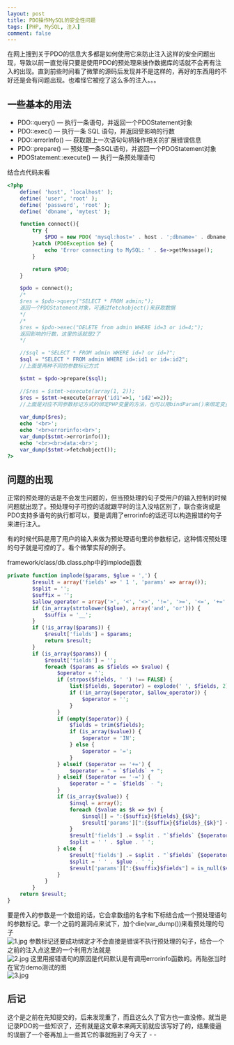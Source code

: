 ```yaml
---
layout: post
title: PDO操作MySQL的安全性问题
tags: [PHP, MySQL, 注入]
comment: false
---
```


在网上搜到关于PDO的信息大多都是如何使用它来防止注入这样的安全问题出现，导致以前一直觉得只要是使用PDO的预处理来操作数据库的话就不会再有注入的出现。直到前些时间看了微擎的源码后发现并不是这样的，再好的东西用的不好还是会有问题出现。也难怪它被挖了这么多的注入。。。  

## 一些基本的用法  
- PDO::query() — 执行一条语句，并返回一个PDOStatement对象
- PDO::exec() — 执行一条 SQL 语句，并返回受影响的行数
- PDO::errorInfo() — 获取跟上一次语句句柄操作相关的扩展错误信息
- PDO::prepare() — 预处理一条SQL语句，并返回一个PDOStatement对象
- PDOStatement::execute() — 执行一条预处理语句

结合点代码来看  
```php
<?php
	define( 'host', 'localhost' );
    define( 'user', 'root' );
    define( 'password', 'root' );
    define( 'dbname', 'mytest' );

    function connect(){
        try {
            $PDO = new PDO( 'mysql:host=' . host . ';dbname=' . dbname, user, password );
        }catch (PDOException $e) {
            echo 'Error connecting to MySQL: ' . $e->getMessage();
        }

        return $PDO;
    }

    $pdo = connect();
    /*
    $res = $pdo->query("SELECT * FROM admin;");
    返回一个PDOStatement对象，可通过fetchobject()来获取数据
    */
    /*
    $res = $pdo->exec("DELETE from admin WHERE id=3 or id=4;");
    返回影响的行数，这里的话就是2了
    */

    //$sql = "SELECT * FROM admin WHERE id=? or id=?";
    $sql = "SELECT * FROM admin WHERE id=:id1 or id=:id2";
    //上面是两种不同的参数标记方式

    $stmt = $pdo->prepare($sql);

    //$res = $stmt->execute(array(1, 2));
    $res = $stmt->execute(array('id1'=>1, 'id2'=>2));
    //上面是对应不同参数标记方式的绑定PHP变量的方法，也可以用bindParam()来绑定变量
    
    var_dump($res);
    echo '<br>';
    echo '<br>errorinfo:<br>';
    var_dump($stmt->errorinfo());
    echo '<br><br>data:<br>';
    var_dump($stmt->fetchobject());
?>
```  
## 问题的出现  
正常的预处理的话是不会发生问题的，但当预处理的句子受用户的输入控制的时候问题就出现了。预处理句子可控的话就跟平时的注入没啥区别了，联合查询或是PDO支持多语句的执行都可以，要是调用了errorinfo的话还可以构造报错的句子来进行注入。  

有的时候代码是用了用户的输入来做为预处理语句里的参数标记，这种情况预处理的句子就是可控的了。看个微擎实际的例子。  

framework/class/db.class.php中的implode函数  

```php
private function implode($params, $glue = ',') {
        $result = array('fields' => ' 1 ', 'params' => array());
        $split = '';
        $suffix = '';
        $allow_operator = array('>', '<', '<>', '!=', '>=', '<=', '+=', '-=', 'LIKE', 'like');
        if (in_array(strtolower($glue), array('and', 'or'))) {
            $suffix = '__';
        }
        if (!is_array($params)) {
            $result['fields'] = $params;
            return $result;
        }
        if (is_array($params)) {
            $result['fields'] = '';
            foreach ($params as $fields => $value) {
                $operator = '';
                if (strpos($fields, ' ') !== FALSE) {
                    list($fields, $operator) = explode(' ', $fields, 2);
                    if (!in_array($operator, $allow_operator)) {
                        $operator = '';
                    }
                }
                if (empty($operator)) {
                    $fields = trim($fields);
                    if (is_array($value)) {
                        $operator = 'IN';
                    } else {
                        $operator = '=';
                    }
                } elseif ($operator == '+=') {
                    $operator = " = `$fields` + ";
                } elseif ($operator == '-=') {
                    $operator = " = `$fields` - ";
                }
                if (is_array($value)) {
                    $insql = array();
                    foreach ($value as $k => $v) {
                        $insql[] = ":{$suffix}{$fields}_{$k}";
                        $result['params'][":{$suffix}{$fields}_{$k}"] = is_null($v) ? '' : $v;
                    }
                    $result['fields'] .= $split . "`$fields` {$operator} (".implode(",", $insql).")";
                    $split = ' ' . $glue . ' ';
                } else {
                    $result['fields'] .= $split . "`$fields` {$operator}  :{$suffix}$fields";
                    $split = ' ' . $glue . ' ';
                    $result['params'][":{$suffix}$fields"] = is_null($value) ? '' : $value;
                }
            }
        }
    return $result;
}
```  
要是传入的参数是一个数组的话，它会拿数组的名字和下标结合成一个预处理语句的参数标记。拿一个之前的漏洞点来试下，加个die(var_dump())来看预处理的句子  
![1.jpg](https://ooo.0o0.ooo/2016/12/04/5843b98de9b81.jpg)
参数标记还要成功绑定才不会直接是错误不执行预处理的句子，结合一个之前的注入点这里的一个利用方法就是  
![2.jpg](https://ooo.0o0.ooo/2016/12/04/5843bb1e853b3.jpg)
这里用报错语句的原因是代码默认是有调用errorinfo函数的。再贴张当时在官方demo测试的图  
![3.jpg](https://ooo.0o0.ooo/2016/12/04/5843bbce6bd77.jpg)

## 后记
这个是之前在先知提交的，后来发现重了，而且这么久了官方也一直没修。就当是记录PDO的一些知识了，还有就是这文章本来两天前就应该写好了的，结果傻逼的误删了一个卷再加上一些其它的事就拖到了今天了  - -


